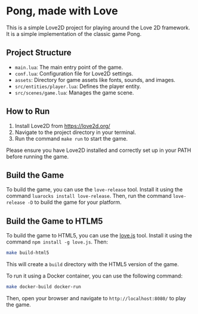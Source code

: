 # Pong, made with Love

This is a simple Love2D project for playing around the Love 2D framework. It is a simple implementation of the classic game Pong.

## Project Structure

- `main.lua`: The main entry point of the game.
- `conf.lua`: Configuration file for Love2D settings.
- `assets`: Directory for game assets like fonts, sounds, and images.
- `src/entities/player.lua`: Defines the player entity.
- `src/scenes/game.lua`: Manages the game scene.

## How to Run

1. Install Love2D from https://love2d.org/
2. Navigate to the project directory in your terminal.
3. Run the command `make run` to start the game.

Please ensure you have Love2D installed and correctly set up in your PATH before running the game.

## Build the Game

To build the game, you can use the `love-release` tool. Install it using the command `luarocks install love-release`. Then, run the command `love-release -D` to build the game for your platform.

## Build the Game to HTLM5

To build the game to HTML5, you can use the [love.js](https://github.com/Davidobot/love.js) tool. Install it using the command `npm install -g love.js`.
Then:

```bash
make build-html5
```

This will create a `build` directory with the HTML5 version of the game.

To run it using a Docker container, you can use the following command:

```bash
make docker-build docker-run
```

Then, open your browser and navigate to `http://localhost:8080/` to play the game.
